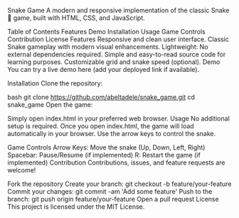 Snake Game
A modern and responsive implementation of the classic Snake 🐍 game, built with HTML, CSS, and JavaScript.

Table of Contents
Features
Demo
Installation
Usage
Game Controls
Contribution
License
Features
Responsive and clean user interface.
Classic Snake gameplay with modern visual enhancements.
Lightweight: No external dependencies required.
Simple and easy-to-read source code for learning purposes.
Customizable grid and snake speed (optional).
Demo
You can try a live demo here (add your deployed link if available).

Installation
Clone the repository:

bash
git clone https://github.com/abeltadele/snake_game.git
cd snake_game
Open the game:

Simply open index.html in your preferred web browser.
Usage
No additional setup is required. Once you open index.html, the game will load automatically in your browser. Use the arrow keys to control the snake.

Game Controls
Arrow Keys: Move the snake (Up, Down, Left, Right)
Spacebar: Pause/Resume (if implemented)
R: Restart the game (if implemented)
Contribution
Contributions, issues, and feature requests are welcome!

Fork the repository
Create your branch: git checkout -b feature/your-feature
Commit your changes: git commit -am 'Add some feature'
Push to the branch: git push origin feature/your-feature
Open a pull request
License
This project is licensed under the MIT License.
